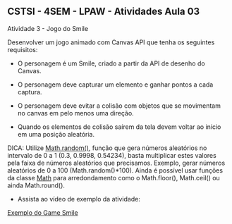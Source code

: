 ## CSTSI - 4SEM - LPAW - Atividades Aula 03

Atividade 3 - Jogo do Smile

Desenvolver um jogo animado com Canvas API que tenha os seguintes requisitos:

- O personagem é um Smile, criado a partir da API de desenho do Canvas.

- O personagem deve capturar um elemento  e ganhar pontos a cada captura.

- O personagem deve evitar a colisão com objetos que se movimentam no canvas em pelo menos uma direção.

- Quando os elementos de colisão saírem da tela devem voltar ao início em uma posição aleatória. 

DICA: Utilize [Math.random()](https://developer.mozilla.org/pt-BR/docs/Web/JavaScript/Reference/Global_Objects/Math/random), função que gera números aleatórios no intervalo de 0 a 1 (0.3, 0.9998, 0.54234), basta multiplicar estes valores pela faixa de números aleatórios que precisamos. Exemplo, gerar números aleatórios de 0 a 100 (Math.random()*100). Ainda é possível usar funções da classe [Math](https://developer.mozilla.org/pt-BR/docs/Web/JavaScript/Reference/Global_Objects/Math) para arredondamento como o Math.floor(), Math.ceil() ou ainda Math.round().
- Assista ao vídeo de exemplo da atividade:

[Exemplo do Game Smile](./img/atividade-03/exemplo-atividade-3.mp4)
